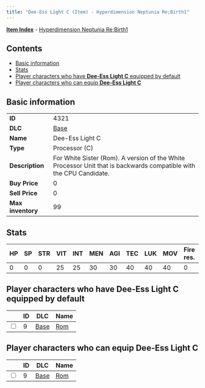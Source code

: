 ```yaml
---
title: "Dee-Ess Light C (Item) - Hyperdimension Neptunia Re;Birth1"
---
```


[**Item Index**](/neptunia/rb1/item/index.html) - [Hyperdimension Neptunia Re;Birth1](/neptunia/rb1)

## Contents

- [Basic information](#basic-information)
- [Stats](#stats)
- [Player characters who have **Dee-Ess Light C** equipped by default](#player-characters-who-have-dee-ess-light-c-equipped-by-default)
- [Player characters who can equip **Dee-Ess Light C**](#player-characters-who-can-equip-dee-ess-light-c)

## Basic information

|   |   |
| -- | -- |
| **ID** | 4321 |
| **DLC** | [Base](/neptunia/rb1/dlc/1-base.html) |
| **Name** | Dee-Ess Light C |
| **Type** | Processor (C) |
| **Description** | For White Sister (Rom). A version of the White Processor Unit that is backwards compatible with the CPU Candidate. |
| **Buy Price** | 0 |
| **Sell Price** | 0 |
| **Max inventory** | 99 |


## Stats

| HP | SP | STR | VIT | INT | MEN | AGI | TEC | LUK | MOV | Fire res. | Ice res. | Wind res. | Lightning res. |
| -- | -- | --- | --- | --- | --- | --- | --- | --- | --- | --------- | -------- | --------- | -------------- |
| 0 | 0 | 0 | 25 | 25 | 30 | 30 | 40 | 40 | 40 | 0 | 0 | 0 | 0 |


## Player characters who have **Dee-Ess Light C** equipped by default

|    | ID | DLC | Name |
| -- | -- | --- | ---- |
| <input type="checkbox" id="rb1-player-1-9" class="trackbox" /> | 9 | [Base](/neptunia/rb1/dlc/1-base.html) | [Rom](/neptunia/rb1/player/1-9-rom.html) |


## Player characters who can equip **Dee-Ess Light C**

|    | ID | DLC | Name |
| -- | -- | --- | ---- |
| <input type="checkbox" id="rb1-player-1-9" class="trackbox" /> | 9 | [Base](/neptunia/rb1/dlc/1-base.html) | [Rom](/neptunia/rb1/player/1-9-rom.html) |
